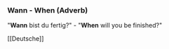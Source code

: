 ### Wann - When   (Adverb)

"**Wann** bist du fertig?" - "**When** will you be finished?"



[[Deutsche]]